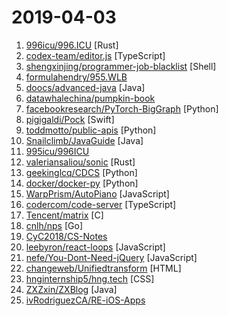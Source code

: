# 2019-04-03

1. [996icu/996.ICU](https://github.com/996icu/996.ICU "Repo for counting stars and contributing. Press F to pay respect to glorious developers.") [Rust]
2. [codex-team/editor.js](https://github.com/codex-team/editor.js "A block-styled editor with clean JSON output") [TypeScript]
3. [shengxinjing/programmer-job-blacklist](https://github.com/shengxinjing/programmer-job-blacklist "🙈程序员找工作黑名单，换工作和当技术合伙人需谨慎啊 更新有赞") [Shell]
4. [formulahendry/955.WLB](https://github.com/formulahendry/955.WLB "955 不加班的公司名单") 
5. [doocs/advanced-java](https://github.com/doocs/advanced-java "😮 互联网 Java 工程师进阶知识完全扫盲") [Java]
6. [datawhalechina/pumpkin-book](https://github.com/datawhalechina/pumpkin-book "《机器学习》（西瓜书）公式推导解析，在线阅读地址：https://datawhalechina.github.io/pumpkin-book") 
7. [facebookresearch/PyTorch-BigGraph](https://github.com/facebookresearch/PyTorch-BigGraph "Software used for generating embeddings from large-scale graph-structured data.") [Python]
8. [pigigaldi/Pock](https://github.com/pigigaldi/Pock "Display macOS Dock in Touch Bar") [Swift]
9. [toddmotto/public-apis](https://github.com/toddmotto/public-apis "A collective list of free APIs for use in software and web development.") [Python]
10. [Snailclimb/JavaGuide](https://github.com/Snailclimb/JavaGuide "【Java学习+面试指南】 一份涵盖大部分Java程序员所需要掌握的核心知识。") [Java]
11. [995icu/996ICU](https://github.com/995icu/996ICU "996ICU 995ICU 工作996 生病ICU 加班不规范 亲人两行泪") 
12. [valeriansaliou/sonic](https://github.com/valeriansaliou/sonic "🦔 Fast, lightweight & schema-less search backend. An alternative to Elasticsearch that runs on a few MBs of RAM.") [Rust]
13. [geekinglcq/CDCS](https://github.com/geekinglcq/CDCS "Chinese Data Competitions' Solutions") [Python]
14. [docker/docker-py](https://github.com/docker/docker-py "A Python library for the Docker Engine API") [Python]
15. [WarpPrism/AutoPiano](https://github.com/WarpPrism/AutoPiano "自由钢琴 AutoPiano，喜欢可以star ( http://crystalworld.gitee.io/qpiano/#/ )") [JavaScript]
16. [codercom/code-server](https://github.com/codercom/code-server "Run VS Code on a remote server.") [TypeScript]
17. [Tencent/matrix](https://github.com/Tencent/matrix "Matrix is a plugin style, non-invasive APM system developed by WeChat.") [C]
18. [cnlh/nps](https://github.com/cnlh/nps "一款轻量级、功能强大的内网穿透代理服务器。支持tcp、udp流量转发，支持内网http代理、内网socks5代理，同时支持snappy压缩、站点保护、加密传输、多路复用、header修改等。支持web图形化管理，集成多用户模式。") [Go]
19. [CyC2018/CS-Notes](https://github.com/CyC2018/CS-Notes "📚 技术面试必备基础知识") 
20. [leebyron/react-loops](https://github.com/leebyron/react-loops "React Loops works with React Hooks as part of the React Velcro Architecture") [JavaScript]
21. [nefe/You-Dont-Need-jQuery](https://github.com/nefe/You-Dont-Need-jQuery "Examples of how to do query, style, dom, ajax, event etc like jQuery with plain javascript.") [JavaScript]
22. [changeweb/Unifiedtransform](https://github.com/changeweb/Unifiedtransform "A school management Software") [HTML]
23. [hnginternship5/hng.tech](https://github.com/hnginternship5/hng.tech "HNG 5.0 Project 🔥") [CSS]
24. [ZXZxin/ZXBlog](https://github.com/ZXZxin/ZXBlog "记录各种学习笔记(算法、Java、数据库、并发......)") [Java]
25. [ivRodriguezCA/RE-iOS-Apps](https://github.com/ivRodriguezCA/RE-iOS-Apps "A completely free, open source and online course about Reverse Engineering iOS Applications.") 
